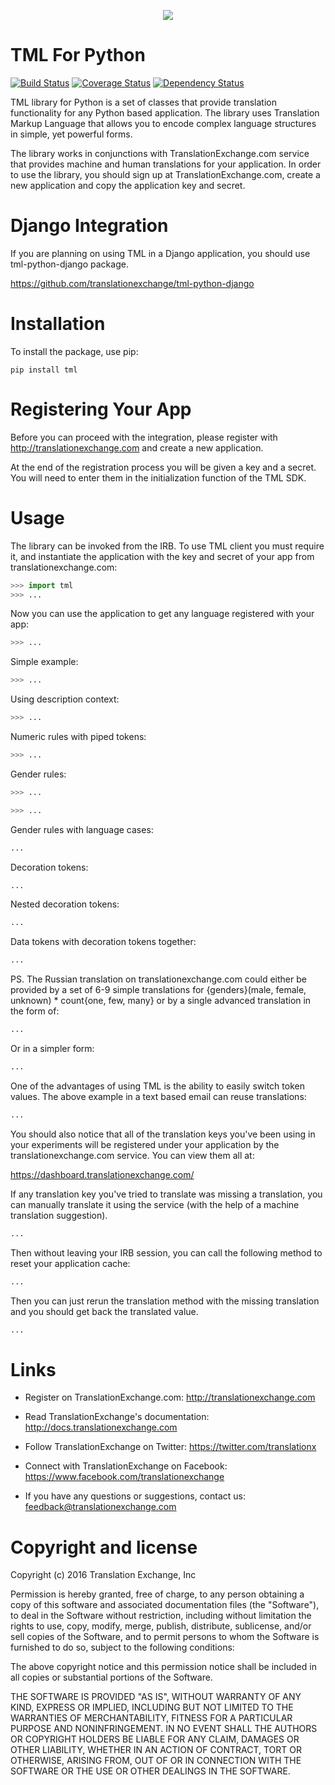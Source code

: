 <p align="center">
  <img src="https://avatars0.githubusercontent.com/u/1316274?v=3&s=200">
</p>

TML For Python
==================
[![Build Status](https://travis-ci.org/translationexchange/tml-python.png?branch=master)](https://travis-ci.org/translationexchange/tml-python)
[![Coverage Status](https://coveralls.io/repos/translationexchange/tml-python/badge.png?branch=master)](https://coveralls.io/r/translationexchange/tml-python?branch=master)
[![Dependency Status](https://www.versioneye.com/user/projects/54c1457a6c00352081000416/badge.svg?style=flat)](https://www.versioneye.com/user/projects/54c1457a6c00352081000416)

TML library for Python is a set of classes that provide translation functionality for any Python based application.
The library uses Translation Markup Language that allows you to encode complex language structures in simple, yet powerful forms.

The library works in conjunctions with TranslationExchange.com service that provides machine and human translations for your application.
In order to use the library, you should sign up at TranslationExchange.com, create a new application and copy the application key and secret.


Django Integration
==================

If you are planning on using TML in a Django application, you should use tml-python-django package.

https://github.com/translationexchange/tml-python-django


Installation
==================

To install the package, use pip:

```ssh
pip install tml
```


Registering Your App
===================================

Before you can proceed with the integration, please register with http://translationexchange.com and create a new application.

At the end of the registration process you will be given a key and a secret. You will need to enter them in the initialization function of the TML SDK.



Usage
==================

The library can be invoked from the IRB. To use TML client you must require it, and instantiate the application with the key and secret of your app from translationexchange.com:

```python
>>> import tml
>>> ...
```

Now you can use the application to get any language registered with your app:

```python
>>> ...
```

Simple example:

```python
>>> ...
```

Using description context:

```python
>>> ...
```

Numeric rules with piped tokens:

```python
>>> ...
```

Gender rules:

```python
>>> ...

>>> ...
```

Gender rules with language cases:

```python
...
```

Decoration tokens:

```python
...
```

Nested decoration tokens:

```python
...
```

Data tokens with decoration tokens together:

```python
...
```

PS. The Russian translation on translationexchange.com could either be provided by a set of 6-9 simple translations for {genders}(male, female, unknown) * count{one, few, many} or by a single advanced translation
in the form of:

```python
...
```

Or in a simpler form:

```python
...
```

One of the advantages of using TML is the ability to easily switch token values. The above example in a text based email can reuse translations:

```python
...
```

You should also notice that all of the translation keys you've been using in your experiments will be registered under your application by the translationexchange.com service. You can view them all at:

https://dashboard.translationexchange.com/

If any translation key you've tried to translate was missing a translation, you can manually translate it using the service (with the help of a machine translation suggestion).

```python
...
```

Then without leaving your IRB session, you can call the following method to reset your application cache:

```python
...
```

Then you can just rerun the translation method with the missing translation and you should get back the translated value.

```python
...
```

Links
==================

* Register on TranslationExchange.com: http://translationexchange.com

* Read TranslationExchange's documentation: http://docs.translationexchange.com

* Follow TranslationExchange on Twitter: https://twitter.com/translationx

* Connect with TranslationExchange on Facebook: https://www.facebook.com/translationexchange

* If you have any questions or suggestions, contact us: feedback@translationexchange.com


Copyright and license
==================

Copyright (c) 2016 Translation Exchange, Inc

Permission is hereby granted, free of charge, to any person obtaining
a copy of this software and associated documentation files (the
"Software"), to deal in the Software without restriction, including
without limitation the rights to use, copy, modify, merge, publish,
distribute, sublicense, and/or sell copies of the Software, and to
permit persons to whom the Software is furnished to do so, subject to
the following conditions:

The above copyright notice and this permission notice shall be
included in all copies or substantial portions of the Software.

THE SOFTWARE IS PROVIDED "AS IS", WITHOUT WARRANTY OF ANY KIND,
EXPRESS OR IMPLIED, INCLUDING BUT NOT LIMITED TO THE WARRANTIES OF
MERCHANTABILITY, FITNESS FOR A PARTICULAR PURPOSE AND
NONINFRINGEMENT. IN NO EVENT SHALL THE AUTHORS OR COPYRIGHT HOLDERS BE
LIABLE FOR ANY CLAIM, DAMAGES OR OTHER LIABILITY, WHETHER IN AN ACTION
OF CONTRACT, TORT OR OTHERWISE, ARISING FROM, OUT OF OR IN CONNECTION
WITH THE SOFTWARE OR THE USE OR OTHER DEALINGS IN THE SOFTWARE.
